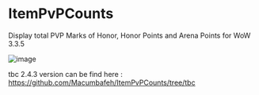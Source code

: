 # ItemPvPCounts
Display total PVP Marks of Honor, Honor Points and Arena Points for WoW 3.3.5

![image](https://github.com/Macumbafeh/ItemPvPCounts/assets/47739411/c43b3d65-6bde-41d8-8416-9135979fb05f)

tbc 2.4.3 version can be find here : https://github.com/Macumbafeh/ItemPvPCounts/tree/tbc
